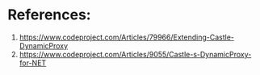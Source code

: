 ﻿# References:
1. https://www.codeproject.com/Articles/79966/Extending-Castle-DynamicProxy
2. https://www.codeproject.com/Articles/9055/Castle-s-DynamicProxy-for-NET